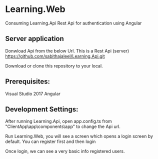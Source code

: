# Learning.Web
Consuming Learning.Api Rest Api for authentication using Angular

Server application
-------------------------------------------------------------------
Donwload Api from the below Url. This is a Rest Api (server) 
https://github.com/sabithajaleel/Learning.Api.git

Download or clone this repository to your local.

Prerequisites:
--------------------------------------------------------------------
Visual Studio 2017
Angular

Development Settings:
--------------------------------------------------------------------
After running Learning.Api, open app.config.ts from "ClientApp\app\components\app" to change the Api url.

Run Learning.Web, you will see a screen which opens a login screen by default. You can register first and then login

Once login, we can see a very basic info registered users.




